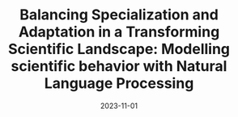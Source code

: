---
title: "Balancing Specialization and Adaptation in a Transforming Scientific Landscape: Modelling scientific behavior with Natural Language Processing"
collection: talks
type: talks,invitedtalks
date: 2023-11-01
venue: 'NLP Seminar, LATTICE, Montrouge'
authors: <b>Gautheron L.</b>
citation: ' Lucas Gautheron, &quot;Balancing Specialization and Adaptation in a Transforming Scientific Landscape: Modelling scientific behavior with Natural Language Processing.&quot; NLP Seminar, LATTICE, Montrouge, 2023.'
---